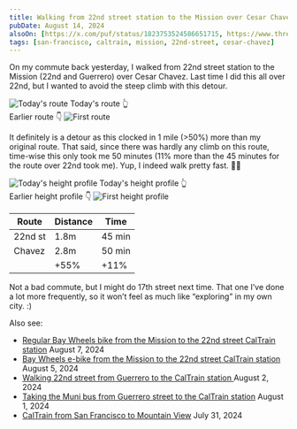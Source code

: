 ```yaml
---
title: Walking from 22nd street station to the Mission over Cesar Chavez
pubDate: August 14, 2024
alsoOn: [https://x.com/puf/status/1823753524586651715, https://www.threads.net/@frankpuf/post/C-qBlyev6Uh, https://c.im/@puf/112961271960686686]
tags: [san-francisco, caltrain, mission, 22nd-street, cesar-chavez]
---
```

On my commute back yesterday, I walked from 22nd street station to the Mission (22nd and Guerrero) over Cesar Chavez. Last time I did this all over 22nd, but I wanted to avoid the steep climb with this detour.

![Today's route](https://i.imgur.com/J7WCmyS.png)
Today's route 👆\
Earlier route 👇
![First route](https://i.imgur.com/YgH1JME.png)

It definitely is a detour as this clocked in 1 mile (>50%) more than my original route. That said, since there was hardly any climb on this route, time-wise this only took me 50 minutes (11% more than the 45 minutes for the route over 22nd took me). Yup, I indeed walk pretty fast. 🚶💨

![Today's height profile](https://i.imgur.com/ulCN71i.png)
Today's height profile 👆\
Earlier height profile 👇
![First height profile](https://i.imgur.com/Uy6M2d9.png)

| Route    | Distance | Time |
| -------- | ------- | ---- |
| 22nd st  | 1.8m    | 45 min |
| Chavez   | 2.8m    | 50 min |
|         |  +55%    | +11% |


Not a bad commute, but I might do 17th street next time. That one I’ve done a lot more frequently, so it won’t feel as much like “exploring” in my own city. :)

Also see:

 * [Regular Bay Wheels bike from the Mission to the 22nd street CalTrain station](https://puf.io/socials/2024-08-07-regular-bike-from-the-mission-to-the-22nd-street-caltrain-station) August 7, 2024
 * [Bay Wheels e-bike from the Mission to the 22nd street CalTrain station](https://puf.io/socials/2024-08-06-bay-wheels-from-the-mission-to-the-22nd-street-caltrain-station) August 5, 2024
 * [Walking 22nd street from Guerrero to the CalTrain station
](https://puf.io/socials/2024-08-02-walking-22nd-street-from-guerrero-to-the-caltrain-station/) August 2, 2024
 * [Taking the Muni bus from Guerrero street to the CalTrain station](https://puf.io/socials/2024-08-01-muni-bus-to-caltrain-station) August 1, 2024
 * [CalTrain from San Francisco to Mountain View](https://puf.io/socials/2024-07-31-caltrain-from-san-francisco-to-mountain-view) July 31, 2024

